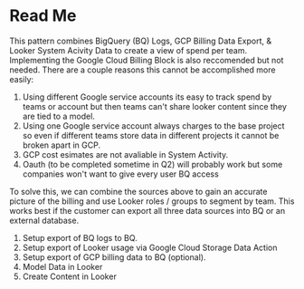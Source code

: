 # Read Me

This pattern combines BigQuery (BQ) Logs, GCP Billing Data Export, & Looker System Acivity Data to create a view of spend per team. Implementing the Google Cloud Billing Block is also reccomended but not needed. There are a couple reasons this cannot be accomplished more easily:

1. Using different Google service accounts its easy to track spend by teams or account but then teams can't share looker content since they are tied to a model.
2. Using one Google service account always charges to the base project so even if different teams store data in different projects it cannot be broken apart in GCP.
3. GCP cost esimates are not avaliable in System Activity.
4. Oauth (to be completed sometime in Q2) will probably work but some companies won't want to give every user BQ access

To solve this, we can combine the sources above to gain an accurate picture of the billing and use Looker roles / groups to segment by team. This works best if the customer can export all three data sources into BQ or an external database.


1. Setup export of BQ logs to BQ.
2. Setup export of Looker usage via Google Cloud Storage Data Action
3. Setup export of GCP billing data to BQ (optional).
4. Model Data in Looker
5. Create Content in Looker
